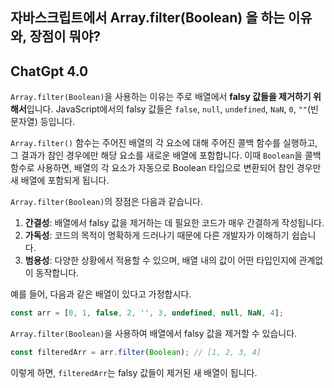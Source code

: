 ## 자바스크립트에서 Array.filter(Boolean) 을 하는 이유와, 장점이 뭐야?

## ChatGpt 4.0
`Array.filter(Boolean)`을 사용하는 이유는 주로 배열에서 **falsy 값들을 제거하기 위해서**입니다. JavaScript에서의 falsy 값들은 `false`, `null`, `undefined`, `NaN`, `0`, `""`(빈 문자열) 등입니다. 

`Array.filter()` 함수는 주어진 배열의 각 요소에 대해 주어진 콜백 함수를 실행하고, 그 결과가 참인 경우에만 해당 요소를 새로운 배열에 포함합니다. 이때 `Boolean`을 콜백 함수로 사용하면, 배열의 각 요소가 자동으로 Boolean 타입으로 변환되어 참인 경우만 새 배열에 포함되게 됩니다.

`Array.filter(Boolean)`의 장점은 다음과 같습니다.

1. **간결성**: 배열에서 falsy 값을 제거하는 데 필요한 코드가 매우 간결하게 작성됩니다.
2. **가독성**: 코드의 목적이 명확하게 드러나기 때문에 다른 개발자가 이해하기 쉽습니다.
3. **범용성**: 다양한 상황에서 적용할 수 있으며, 배열 내의 값이 어떤 타입인지에 관계없이 동작합니다.

예를 들어, 다음과 같은 배열이 있다고 가정합시다.

```javascript
const arr = [0, 1, false, 2, '', 3, undefined, null, NaN, 4];
```

`Array.filter(Boolean)`을 사용하여 배열에서 falsy 값을 제거할 수 있습니다.

```javascript
const filteredArr = arr.filter(Boolean); // [1, 2, 3, 4]
```

이렇게 하면, `filteredArr`는 falsy 값들이 제거된 새 배열이 됩니다.

